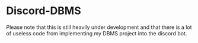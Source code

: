 # Discord-DBMS
Please note that this is still heavily under development and that there is a lot of useless code from implementing my DBMS project into the discord bot. 
